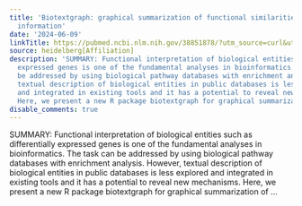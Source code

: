 ```yaml
---
title: 'Biotextgraph: graphical summarization of functional similarities from textual
  information'
date: '2024-06-09'
linkTitle: https://pubmed.ncbi.nlm.nih.gov/38851878/?utm_source=curl&utm_medium=rss&utm_campaign=pubmed-2&utm_content=1FakS-2QOkCT8HsMOQP1bCRQ4YzyumYOmxmF0moLsQ3dFB1E9V&fc=20220326224207&ff=20240609181219&v=2.18.0.post9+e462414
source: heidelberg[Affiliation]
description: 'SUMMARY: Functional interpretation of biological entities such as differentially
  expressed genes is one of the fundamental analyses in bioinformatics. The task can
  be addressed by using biological pathway databases with enrichment analysis. However,
  textual description of biological entities in public databases is less explored
  and integrated in existing tools and it has a potential to reveal new mechanisms.
  Here, we present a new R package biotextgraph for graphical summarization of ...'
disable_comments: true
---
```

SUMMARY: Functional interpretation of biological entities such as differentially expressed genes is one of the fundamental analyses in bioinformatics. The task can be addressed by using biological pathway databases with enrichment analysis. However, textual description of biological entities in public databases is less explored and integrated in existing tools and it has a potential to reveal new mechanisms. Here, we present a new R package biotextgraph for graphical summarization of ...